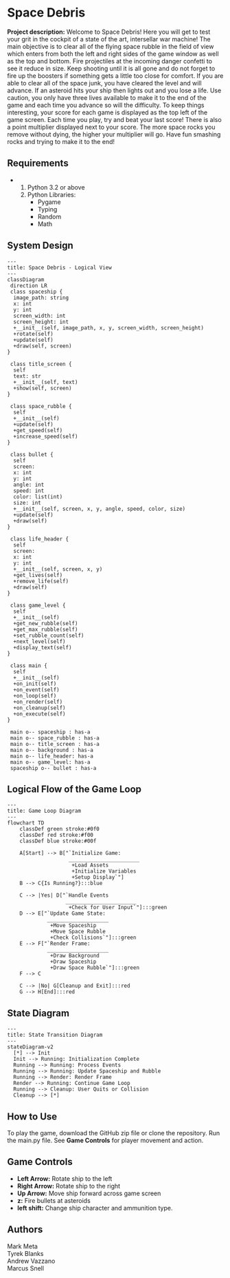 # Space Debris

**Project description:**  Welcome to Space Debris! Here you will get to test your grit in the cockpit of a state of the art, intersellar war machine!  The main objective is to clear all of the flying space rubble in the field of view which enters from both the left and right sides of the game window as well as the top and bottom. Fire projectiles at the incoming danger confetti to see it reduce in size. Keep shooting until it is all gone and do not forget to fire up the boosters if something gets a little too close for comfort.  If you are able to clear all of the space junk, you have cleared the level and will advance.  If an asteroid hits your ship then lights out and you lose a life.  Use caution, you only have three lives available to make it to the end of the game and each time you advance so will the difficulty. To keep things interesting, your score for each game is displayed as the top left of the game screen.  Each time you play, try and beat your last score!  There is also a point multiplier displayed next to your score.  The more space rocks you remove without dying, the higher your multiplier will go.  Have fun smashing rocks and trying to make it to the end!

## Requirements

 - 1. Python 3.2 or above
   3. Python Libraries:
      - Pygame
      - Typing
      - Random
      - Math
## System Design
```mermaid
---
title: Space Debris - Logical View
---
classDiagram 
 direction LR
 class spaceship {
  image_path: string
  x: int
  y: int
  screen_width: int
  screen_height: int 
  +__init__(self, image_path, x, y, screen_width, screen_height)
  +rotate(self)
  +update(self)
  +draw(self, screen)
}

 class title_screen {
  self
  text: str
  +__init__(self, text)
  +show(self, screen)
}

 class space_rubble {
  self
  +__init__(self)
  +update(self)
  +get_speed(self)
  +increase_speed(self)
}

 class bullet {
  self
  screen:
  x: int
  y: int
  angle: int
  speed: int
  color: list(int)
  size: int
  +__init__(self, screen, x, y, angle, speed, color, size)
  +update(self)
  +draw(self)
}

 class life_header {
  self
  screen:
  x: int
  y: int
  +__init__(self, screen, x, y)
  +get_lives(self)
  +remove_life(self)
  +draw(self)
}

 class game_level {
  self
  +__init__(self)
  +get_new_rubble(self)
  +get_max_rubble(self)
  +set_rubble_count(self)
  +next_level(self)
  +display_text(self)
}

 class main {
  self
  +__init__(self)
  +on_init(self)
  +on_event(self)
  +on_loop(self)
  +on_render(self)
  +on_cleanup(self)
  +on_execute(self)
}

 main o-- spaceship : has-a
 main o-- space_rubble : has-a
 main o-- title_screen : has-a
 main o-- background : has-a
 main o-- life_header: has-a
 main o-- game_level: has-a
 spaceship o-- bullet : has-a
```

## Logical Flow of the Game Loop
```mermaid
---
title: Game Loop Diagram
---
flowchart TD
    classDef green stroke:#0f0
    classDef red stroke:#f00
    classDef blue stroke:#00f

    A[Start] --> B["`Initialize Game:
                    _______________________
                     +Load Assets
                     +Initialize Variables
                     +Setup Display`"]
    B --> C{Is Running?}:::blue

    C --> |Yes| D["`Handle Events
                   _______________________
                    +Check for User Input`"]:::green
    D --> E["`Update Game State: 
             ____________________
              +Move Spaceship
              +Move Space Rubble
              +Check Collisions`"]:::green
    E --> F["`Render Frame:
             ____________________
              +Draw Background
              +Draw Spaceship
              +Draw Space Rubble`"]:::green
    F --> C

    C --> |No| G[Cleanup and Exit]:::red
    G --> H[End]:::red
```


## State Diagram
```mermaid
---
title: State Transition Diagram
---
stateDiagram-v2
  [*] --> Init
  Init --> Running: Initialization Complete
  Running --> Running: Process Events
  Running --> Running: Update Spaceship and Rubble
  Running --> Render: Render Frame
  Render --> Running: Continue Game Loop
  Running --> Cleanup: User Quits or Collision
  Cleanup --> [*]
```
     
## How to Use

To play the game, download the GitHub zip file or clone the repository.  Run the main.py file.  See **Game Controls** for player movement and action.

## Game Controls
- **Left Arrow:**  Rotate ship to the left
- **Right Arrow:** Rotate ship to the right
- **Up Arrow:** Move ship forward across game screen
- **z:** Fire bullets at asteroids
- **left shift:** Change ship character and ammunition type.

## Authors
Mark Meta\
Tyrek Blanks\
Andrew Vazzano\
Marcus Snell

